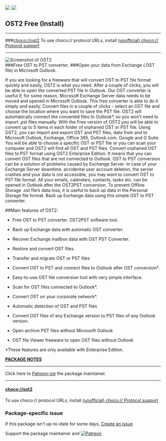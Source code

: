 [![](https://img.shields.io/chocolatey/v/ost2?color=green&label=ost2)](https://chocolatey.org/packages/ost2) [![](https://img.shields.io/chocolatey/dt/ost2)](https://chocolatey.org/packages/ost2)

## OST2 Free (Install)

___
###[choco://ost2](choco://ost2)
To use choco:// protocol URLs, install [(unofficial) choco:// Protocol support ](https://chocolatey.org/packages/choco-protocol-support)
___

![Screenshot of OST2](http://www.ost2.com/i/ScreenShots/scr2.png)	
###Free OST to PST converter.
###Open your data from Exchange (.OST file) in Microsoft Outlook.
 
If you are looking for a freeware that will convert OST to PST file format quickly and easily, OST2 is what you need. After a couple of clicks, you will be able to open the converted PST file in Outlook.
Our OST converter is useful if, for some reason, Microsoft Exchange Server data needs to be moved and opened in Microsoft Outlook. This free converter is able to do it simply and easily. Convert files in a couple of clicks - select an OST file and choose the location where you want to save the PST file. OST2 will automatically connect the converted files to Outlook*, so you won’t need to import .pst files manually. With the Free version of OST2 you will be able to convert up to 5 items in each folder of orphaned OST or PST file.
Using OST2, you can import and export OST and PST files, data from and to Microsoft Outlook, Exchange, Office 365, Outlook.com, Google and G Suite. You will be able to choose a specific OST or PST file or you can scan your computer and OST2 will find all OST and PST files. 
Convert orphaned OST files to PST format using OST2 Enterprise Edition. It means that you can convert OST files that are not connected to Outlook. 
OST to PST conversion can be a solution of problems caused by Exchange Server. In case of your Exchange Server downtime, accidental user account deletion, the server crashes and your data is not accessible, you may want to convert OST to PST file format. All your emails, calendars, contacts, tasks etc. can be opened in Outlook after the OST2PST conversion. To prevent Offline Storage .ost file’s data loss, it is useful to back up data in the Personal Storage file format. Back up Exchange data using this simple OST to PST converter.	

##Main features of OST2:

* Free OST to PST converter. OST2PST software tool.

* Back up Exchange data with automatic OST converter.

* Recover Exchange mailbox data with OST PST Converter.

* Restore and convert OST files.

* Transfer and migrate OST or PST files

* Convert OST to PST and connect files to Outlook after OST conversion*.

* Easy-to-use OST file conversion tool with very simple interface.

* Scan for OST files connected to Outlook*.

* Convert OST on your corporate network*.

* Automatic detection of OST and PST files

* Convert OST files of any Exchange version to PST files of any Outlook version.

* Open archive PST files without Microsoft Outlook

* OST file Viewer freeware to open OST files without Outlook

*These features are only available with Enterprise Edition.

**[PACKAGE NOTES](https://github.com/bcurran3/ChocolateyPackages/blob/master/ost2/readme.md)**
	

___

Click here to [Patreon-ize](https://www.patreon.com/bcurran3) the package maintainer.
___

#### [choco://ost2](choco://ost2)
To use choco:// protocol URLs, install [(unofficial) choco:// Protocol support ](https://chocolatey.org/packages/choco-protocol-support)

### Package-specific issue
If this package isn't up-to-date for some days, [Create an issue](https://github.com/tunisiano187/Chocolatey-packages/issues/new/choose)

Support the package maintainer and [![Patreon](https://cdn.jsdelivr.net/gh/tunisiano187/Chocolatey-packages@d15c4e19c709e7148588d4523ffc6dd3cd3c7e5e/icons/patreon.png)](https://www.patreon.com/bePatron?u=39585820)
